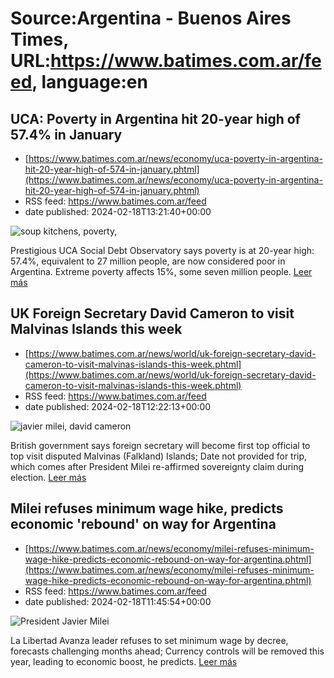 # Source:Argentina - Buenos Aires Times, URL:https://www.batimes.com.ar/feed, language:en

## UCA: Poverty in Argentina hit 20-year high of 57.4% in January
 - [https://www.batimes.com.ar/news/economy/uca-poverty-in-argentina-hit-20-year-high-of-574-in-january.phtml](https://www.batimes.com.ar/news/economy/uca-poverty-in-argentina-hit-20-year-high-of-574-in-january.phtml)
 - RSS feed: https://www.batimes.com.ar/feed
 - date published: 2024-02-18T13:21:40+00:00

<p><img alt="soup kitchens, poverty," src="https://fotos.perfil.com/2024/02/18/trim/540/304/soup-kitchens-poverty-1756874.jpg" /></p>Prestigious UCA Social Debt Observatory says poverty is at 20-year high: 57.4%, equivalent to 27 million people, are now considered poor in Argentina. Extreme poverty affects 15%, some seven million people.
 <a href="https://www.batimes.com.ar/news/economy/uca-poverty-in-argentina-hit-20-year-high-of-574-in-january.phtml">Leer más</a>

## UK Foreign Secretary David Cameron to visit Malvinas Islands this week
 - [https://www.batimes.com.ar/news/world/uk-foreign-secretary-david-cameron-to-visit-malvinas-islands-this-week.phtml](https://www.batimes.com.ar/news/world/uk-foreign-secretary-david-cameron-to-visit-malvinas-islands-this-week.phtml)
 - RSS feed: https://www.batimes.com.ar/feed
 - date published: 2024-02-18T12:22:13+00:00

<p><img alt="javier milei, david cameron" src="https://fotos.perfil.com/2024/01/17/trim/540/304/javier-milei-david-cameron-1739530.jpg" /></p>British government says foreign secretary will become first top official to top visit disputed Malvinas (Falkland) Islands; Date not provided for trip, which comes after President Milei re-affirmed sovereignty claim during election. <a href="https://www.batimes.com.ar/news/world/uk-foreign-secretary-david-cameron-to-visit-malvinas-islands-this-week.phtml">Leer más</a>

## Milei refuses minimum wage hike, predicts economic 'rebound' on way for Argentina
 - [https://www.batimes.com.ar/news/economy/milei-refuses-minimum-wage-hike-predicts-economic-rebound-on-way-for-argentina.phtml](https://www.batimes.com.ar/news/economy/milei-refuses-minimum-wage-hike-predicts-economic-rebound-on-way-for-argentina.phtml)
 - RSS feed: https://www.batimes.com.ar/feed
 - date published: 2024-02-18T11:45:54+00:00

<p><img alt="President Javier Milei" src="https://fotos.perfil.com/2024/01/13/trim/540/304/president-javier-milei-1736983.jpg" /></p>La Libertad Avanza leader refuses to set minimum wage by decree, forecasts challenging months ahead; Currency controls will be removed this year, leading to economic boost, he predicts. <a href="https://www.batimes.com.ar/news/economy/milei-refuses-minimum-wage-hike-predicts-economic-rebound-on-way-for-argentina.phtml">Leer más</a>

